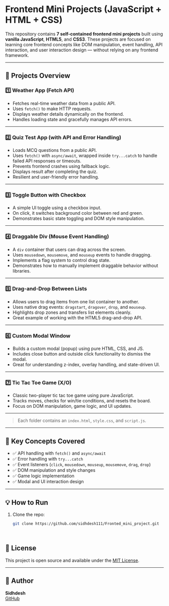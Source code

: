# Frontend Mini Projects (JavaScript + HTML + CSS)

This repository contains **7 self-contained frontend mini projects** built using **vanilla JavaScript**, **HTML5**, and **CSS3**. These projects are focused on learning core frontend concepts like DOM manipulation, event handling, API interaction, and user interaction design — without relying on any frontend framework.

---

## 🚀 Projects Overview

### 1️⃣ Weather App (Fetch API)
- Fetches real-time weather data from a public API.
- Uses `fetch()` to make HTTP requests.
- Displays weather details dynamically on the frontend.
- Handles loading state and gracefully manages API errors.

---

### 2️⃣ Quiz Test App (with API and Error Handling)
- Loads MCQ questions from a public API.
- Uses `fetch()` with `async/await`, wrapped inside `try...catch` to handle failed API responses or timeouts.
- Prevents frontend crashes using fallback logic.
- Displays result after completing the quiz.
- Resilient and user-friendly error handling.

---

### 3️⃣ Toggle Button with Checkbox
- A simple UI toggle using a checkbox input.
- On click, it switches background color between red and green.
- Demonstrates basic state toggling and DOM style manipulation.

---

### 4️⃣ Draggable Div (Mouse Event Handling)
- A `div` container that users can drag across the screen.
- Uses `mousedown`, `mousemove`, and `mouseup` events to handle dragging.
- Implements a flag system to control drag state.
- Demonstrates how to manually implement draggable behavior without libraries.

---

### 5️⃣ Drag-and-Drop Between Lists
- Allows users to drag items from one list container to another.
- Uses native drag events: `dragstart`, `dragover`, `drop`, and `mouseup`.
- Highlights drop zones and transfers list elements cleanly.
- Great example of working with the HTML5 drag-and-drop API.

---

### 6️⃣ Custom Modal Window
- Builds a custom modal (popup) using pure HTML, CSS, and JS.
- Includes close button and outside click functionality to dismiss the modal.
- Great for understanding z-index, overlay handling, and state-driven UI.

---

### 7️⃣ Tic Tac Toe Game (X/O)
- Classic two-player tic tac toe game using pure JavaScript.
- Tracks moves, checks for win/tie conditions, and resets the board.
- Focus on DOM manipulation, game logic, and UI updates.

---
> Each folder contains an `index.html`, `style.css`, and `script.js`.

---

## 🧠 Key Concepts Covered

- ✅ API handling with `fetch()` and `async/await`
- ✅ Error handling with `try...catch`
- ✅ Event listeners (`click`, `mousedown`, `mouseup`, `mousemove`, `drag`, `drop`)
- ✅ DOM manipulation and style changes
- ✅ Game logic implementation
- ✅ Modal and UI interaction design

---

## 💡 How to Run

1. Clone the repo:
   ```bash
   git clone https://github.com/sidhdesh111/Fronted_mini_project.git




## 📜 License

This project is open source and available under the [MIT License](LICENSE).

---

## 🙌 Author

**Sidhdesh**  
[GitHub](https://github.com/sidhdesh111)
